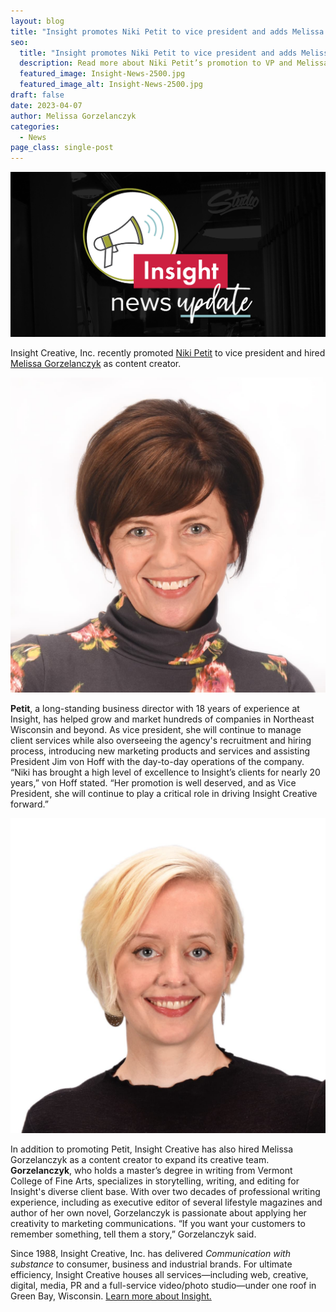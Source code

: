 ```yaml
---
layout: blog
title: "Insight promotes Niki Petit to vice president and adds Melissa Gorzelanczyk to creative team"
seo:
  title: "Insight promotes Niki Petit to vice president and adds Melissa Gorzelanczyk to creative team"
  description: Read more about Niki Petit’s promotion to VP and Melissa Gorzelanczyk’s role as content creator.
  featured_image: Insight-News-2500.jpg
  featured_image_alt: Insight-News-2500.jpg
draft: false
date: 2023-04-07
author: Melissa Gorzelanczyk
categories:
  - News
page_class: single-post
---
```


![Insight News Banner](Insight-News-2500.jpg)

Insight Creative, Inc. recently promoted [Niki Petit](https://insightcreative.com/about/niki-petit/) to vice president and hired [Melissa Gorzelanczyk](https://insightcreative.com/about/melissa-gorzelanczyk/) as content creator.

<img src="niki-full-size.jpg">

**Petit**, a long-standing business director with 18 years of experience at Insight, has helped grow and market hundreds of companies in Northeast Wisconsin and beyond. As vice president, she will continue to manage client services while also overseeing the agency's recruitment and hiring process, introducing new marketing products and services and assisting President Jim von Hoff with the day-to-day operations of the company. “Niki has brought a high level of excellence to Insight’s clients for nearly 20 years,” von Hoff stated. “Her promotion is well deserved, and as Vice President, she will continue to play a critical role in driving Insight Creative forward.”

<img src="melissa-full-size.jpg">

In addition to promoting Petit, Insight Creative has also hired Melissa Gorzelanczyk as a content creator to expand its creative team. **Gorzelanczyk**, who holds a master’s degree in writing from Vermont College of Fine Arts, specializes in storytelling, writing, and editing for Insight's diverse client base. With over two decades of professional writing experience, including as executive editor of several lifestyle magazines and author of her own novel, Gorzelanczyk is passionate about applying her creativity to marketing communications. “If you want your customers to remember something, tell them a story,” Gorzelanczyk said.

Since 1988, Insight Creative, Inc. has delivered *Communication with substance* to consumer, business and industrial brands. For ultimate efficiency, Insight Creative houses all services—including web, creative, digital, media, PR and a full-service video/photo studio—under one roof in Green Bay, Wisconsin. [Learn more about Insight.](https://insightcreative.com/about/)